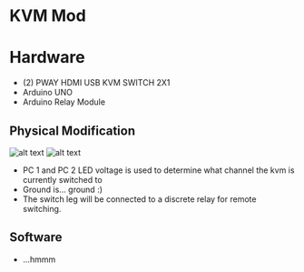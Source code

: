 # KVM Mod

# Hardware
* (2) PWAY HDMI USB KVM SWITCH 2X1
* Arduino UNO
* Arduino Relay Module

## Physical Modification
![alt text](./docs/pcb_top.jpg "PCB Top")
![alt text](./docs/pcb_bottom.jpg "PCB Bottom")

* PC 1 and PC 2 LED voltage is used to determine what channel the kvm is currently switched to
* Ground is... ground :)
* The switch leg will be connected to a discrete relay for remote switching.

## Software
* ...hmmm